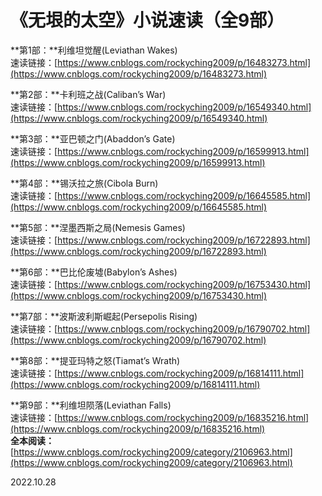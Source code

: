 # 《无垠的太空》小说速读（全9部）
   
**第1部：**利维坦觉醒(Leviathan Wakes)   
速读链接：[https://www.cnblogs.com/rockyching2009/p/16483273.html](https://www.cnblogs.com/rockyching2009/p/16483273.html)   
   
**第2部：**卡利班之战(Caliban’s War)   
速读链接：[https://www.cnblogs.com/rockyching2009/p/16549340.html](https://www.cnblogs.com/rockyching2009/p/16549340.html)   
   
**第3部：**亚巴顿之门(Abaddon’s Gate)   
速读链接：[https://www.cnblogs.com/rockyching2009/p/16599913.html](https://www.cnblogs.com/rockyching2009/p/16599913.html)   
   
**第4部：**锡沃拉之旅(Cibola Burn)   
速读链接：[https://www.cnblogs.com/rockyching2009/p/16645585.html](https://www.cnblogs.com/rockyching2009/p/16645585.html)   
   
**第5部：**涅墨西斯之局(Nemesis Games)   
速读链接：[https://www.cnblogs.com/rockyching2009/p/16722893.html](https://www.cnblogs.com/rockyching2009/p/16722893.html)   
   
**第6部：**巴比伦废墟(Babylon’s Ashes)   
速读链接：[https://www.cnblogs.com/rockyching2009/p/16753430.html](https://www.cnblogs.com/rockyching2009/p/16753430.html)   
   
**第7部：**波斯波利斯崛起(Persepolis Rising)   
速读链接：[https://www.cnblogs.com/rockyching2009/p/16790702.html](https://www.cnblogs.com/rockyching2009/p/16790702.html)   
   
**第8部：**提亚玛特之怒(Tiamat’s Wrath)      
速读链接：[https://www.cnblogs.com/rockyching2009/p/16814111.html](https://www.cnblogs.com/rockyching2009/p/16814111.html)   
   
**第9部：**利维坦陨落(Leviathan Falls)   
速读链接：[https://www.cnblogs.com/rockyching2009/p/16835216.html](https://www.cnblogs.com/rockyching2009/p/16835216.html)   
**全本阅读：**[https://www.cnblogs.com/rockyching2009/category/2106963.html](https://www.cnblogs.com/rockyching2009/category/2106963.html)   
   
2022.10.28